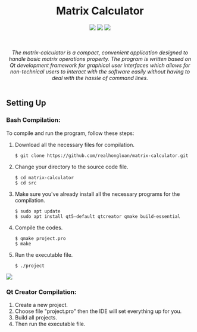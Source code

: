 <div align="center">
  <h1><strong>Matrix Calculator</strong></h1>
  <img src = "https://github.com/realhongloan/matrix-calculator/blob/01b66425446652613f58634b6459eb41fd0652e4/img/Screenshot%20From%202024-12-17%2023-15-02.png">
  <img src = "https://github.com/realhongloan/matrix-calculator/blob/fce0681d63a58305e45f863b0c19b03ab6a107be/img/Screenshot%20From%202024-12-17%2023-10-45.png">
  <img src = "https://github.com/realhongloan/matrix-calculator/blob/2d877849769ab566fa558dd34ddae8aa1a48c329/img/Screenshot%20From%202024-12-17%2023-59-42.png">
  
  _<br/><br/>The matrix-calculator is a compact, convenient application designed to handle basic matrix operations property. The program is written based on Qt development framework for graphical user interfaces which allows for non-technical users to interact with the software 
  easily without having to deal with the hassle of command lines.<br/><br/>_

</div>



## Setting Up
### Bash Compilation:
To compile and run the program, follow these steps:
   1. Download all the necessary files for compilation.
      ```
      $ git clone https://github.com/realhongloan/matrix-calculator.git
      ```
   2. Change your directory to the source code file.
      ```
      $ cd matrix-calculator
      $ cd src
      ```
   3. Make sure you've already install all the necessary programs for the compilation.
      ```
      $ sudo apt update
      $ sudo apt install qt5-default qtcreator qmake build-essential
      ```
   4. Compile the codes.
      ```
      $ qmake project.pro
      $ make
      ```
   5. Run the executable file.
      ```
      $ ./project
      ```

<img src = https://github.com/realhongloan/matrix-calculator/blob/d122459246972b410084a2db49be2c445bd0f244/img/Screencast%20From%202024-12-17%2023-27-02.gif align = "center">

### Qt Creator Compilation:
  1. Create a new project.
  2. Choose file "project.pro" then the IDE will set everything up for you.
  3. Build all projects.
  4. Then run the executable file.

